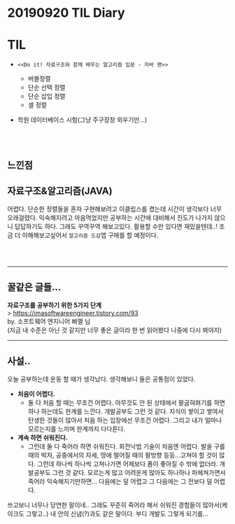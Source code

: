 # 20190920 TIL Diary
# **TIL** <br>
- `<<Do it! 자료구조와 함께 배우는 알고리즘 입문 - 자바 편>>` <br>
  - 버블정렬
  - 단순 선택 정렬
  - 단순 삽입 정렬
  - 셀 정렬

- 학원 데이터베이스 시험(그냥 주구장창 외우기만...)

<br><br>

## **느낀점** <br>
## 자료구조&알고리즘(JAVA)
어렵다. 단순한 정렬들을 혼자 구현해보려고 이클립스를 켰는데 시간이 생각보다 너무 오래걸렸다. 익숙해지려고 마음먹었지만 공부하는 시간에 대비해서 진도가 나가지 않으니 답답하기도 하다. 그래도 꾸역꾸역 해보고있다. 활용할 수만 있다면 재밌을텐데..! 조금 더 이해해보고싶어서 `알고리즘 도감`앱 구매를 할 예정이다.

<br><br>
* * *

## **꿀같은 글들...** <br>
**자료구조를 공부하기 위한 5가지 단계** <br>>
https://imasoftwareengineer.tistory.com/93 <br>
by. 소프트웨어 엔지니어 삐멜 님 <br>
(지금 내 수준은 아닌 것 같지만 너무 좋은 글이라 한 번 읽어봤다 나중에 다시 봐야지)<br>


* * *
## 사설..

오늘 공부하는데 운동 할 때가 생각났다. 생각해보니 둘은 공통점이 있었다.
- **처음이 어렵다.**
  - 둘 다 처음 할 때는 무조건 어렵다. 아무것도 안 된 상태에서 팔굽혀펴기를 하면 하나 하는데도 한계를 느낀다. 개발공부도 그런 것 같다. 지식이 쌓이고 쌓여서 탄생한 것들이 많아서 처음 하는 입장에선 무조건 어렵다. 그리고 내가 얼마나 모르는지를 느끼며 한계까지 다다른다.
- **계속 하면 쉬워진다.**
  - 그런데 둘 다 죽어라 하면 쉬워진다. 회전낙법 기술이 처음엔 어렵다. 발을 구를 때의 박자, 공중에서의 자세, 땅에 떨어질 때의 팔방향 등등...고쳐야 할 것이 많다. 그런데 하나씩 하나씩 고쳐나가면 어제보다 폼이 좋아질 수 밖에 없더라. 개발공부도 그런 것 같다. 모르는게 많고 어려운게 많아도 하나하나 파헤쳐가면서 죽어라 익숙해지기만하면... 다음에는 덜 어렵고 그 다음에는 그 전보다 덜 어렵다.

쓰고보니 너무나 당연한 말이네.. 그래도 꾸준히 죽어라 해서 쉬워진 경험들이 많아서(케이크도 그렇고..) 내 안의 신념(?)과도 같은 말이다. 부디 개발도 그렇게 되기를...